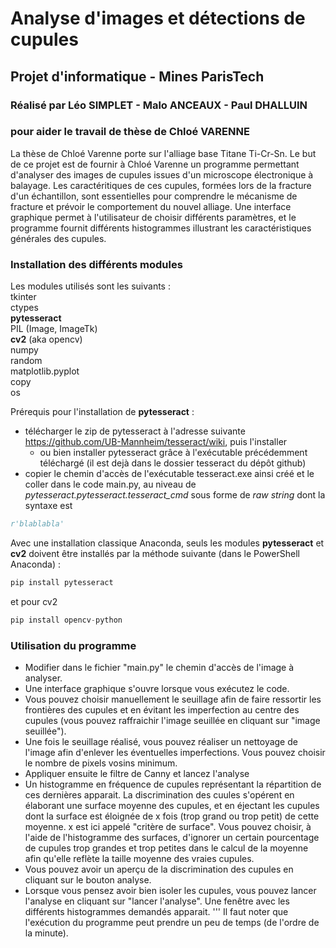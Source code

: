 # Analyse d'images et détections de cupules
## Projet d'informatique - Mines ParisTech
### Réalisé par Léo SIMPLET - Malo ANCEAUX - Paul DHALLUIN
### pour aider le travail de thèse de Chloé VARENNE

La thèse de Chloé Varenne porte sur l'alliage base Titane Ti-Cr-Sn.
Le but de ce projet est de fournir à Chloé Varenne un programme permettant d'analyser des images de cupules issues d'un microscope électronique à balayage.
Les caractéritiques de ces cupules, formées lors de la fracture d'un échantillon, sont essentielles pour comprendre le mécanisme de fracture et prévoir le comportement du nouvel alliage.
Une interface graphique permet à l'utilisateur de choisir différents paramètres, et le programme fournit différents histogrammes illustrant les caractéristiques générales des cupules.

### Installation des différents modules
Les modules utilisés sont les suivants :  
tkinter  
ctypes  
**pytesseract**  
PIL (Image, ImageTk)  
**cv2** (aka opencv)  
numpy  
random  
matplotlib.pyplot  
copy  
os

Prérequis pour l'installation de **pytesseract** :
* télécharger le zip de pytesseract à l'adresse suivante https://github.com/UB-Mannheim/tesseract/wiki, puis l'installer
    * ou bien installer pytesseract grâce à l'exécutable précédemment téléchargé (il est dejà dans le dossier tesseract du dépôt github)
* copier le chemin d'accès de l'exécutable tesseract.exe ainsi créé et le coller dans le code main.py, au niveau de *pytesseract.pytesseract.tesseract_cmd*
sous forme de *raw string* dont la syntaxe est
```python
r'blablabla'
```

Avec une installation classique Anaconda, seuls les modules **pytesseract** et **cv2** doivent être installés par la méthode suivante (dans le PowerShell Anaconda) :
```python
pip install pytesseract
```
et pour cv2
```python
pip install opencv-python
```

### Utilisation du programme

* Modifier dans le fichier "main.py" le chemin d'accès de l'image à analyser.
* Une interface graphique s'ouvre lorsque vous exécutez le code.
* Vous pouvez choisir manuellement le seuillage afin de faire ressortir les frontières des cupules et en évitant les imperfection au centre des cupules (vous pouvez raffraichir l'image seuillée en cliquant sur "image seuillée").
* Une fois le seuillage réalisé, vous pouvez réaliser un nettoyage de l'image afin d'enlever les éventuelles imperfections. Vous pouvez choisir le nombre de pixels vosins minimum.
* Appliquer ensuite le filtre de Canny et lancez l'analyse
* Un histogramme en fréquence de cupules représentant la répartition de ces dernières apparait. La discrimination des cuules s'opérent en élaborant une surface moyenne des cupules, et en éjectant les cupules dont la surface est éloignée de x fois (trop grand ou trop petit) de cette moyenne. x est ici appelé "critère de surface". Vous pouvez choisir, à l'aide de l'histogramme des surfaces, d'ignorer un certain pourcentage de cupules trop grandes et trop petites dans le calcul de la moyenne afin qu'elle reflète la taille moyenne des vraies cupules.
* Vous pouvez avoir un aperçu de la discrimination des cupules en cliquant sur le bouton analyse.
* Lorsque vous pensez avoir bien isoler les cupules, vous pouvez lancer l'analyse en cliquant sur "lancer l'analyse". Une fenêtre avec les différents histogrammes demandés apparait.
'''
Il faut noter que l'exécution du programme peut prendre un peu de temps (de l'ordre de la minute).



